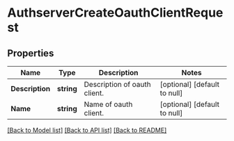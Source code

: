 # AuthserverCreateOauthClientRequest

## Properties
Name | Type | Description | Notes
------------ | ------------- | ------------- | -------------
**Description** | **string** | Description of oauth client. | [optional] [default to null]
**Name** | **string** | Name of oauth client. | [optional] [default to null]

[[Back to Model list]](../README.md#documentation-for-models) [[Back to API list]](../README.md#documentation-for-api-endpoints) [[Back to README]](../README.md)

